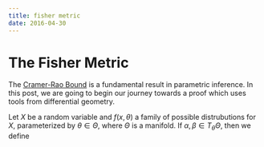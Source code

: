 ```yaml
---
title: fisher metric
date: 2016-04-30
---
```


# The Fisher Metric

The [Cramer-Rao Bound](https://en.wikipedia.org/wiki/Cram%C3%A9r%E2%80%93Rao_bound) is 
a fundamental result in parametric inference. In this post, we are going to begin our 
journey towards a proof which uses tools from differential geometry.

Let $X$ be a random variable and $f(x,\theta)$ a family of possible distrubutions for 
$X$, parameterized by $\theta \in \Theta$, where $\Theta$ is a manifold. If 
$\alpha,\beta \in T_{\theta} \Theta$, then we define
